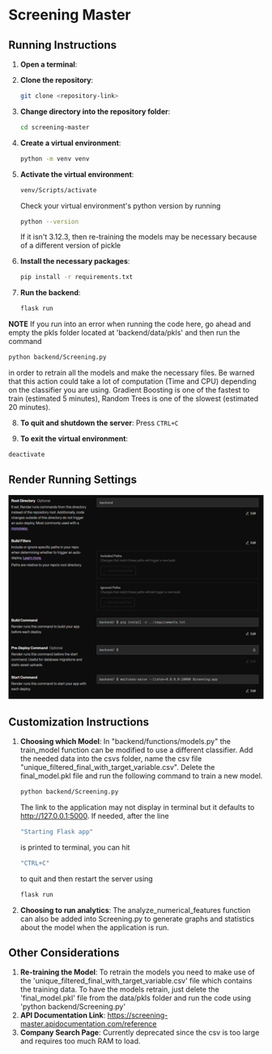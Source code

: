# Screening Master

## Running Instructions

1. **Open a terminal**:

2. **Clone the repository**:

   ```sh
   git clone <repository-link>
   ```

3. **Change directory into the repository folder**:

   ```sh
   cd screening-master
   ```

4. **Create a virtual environment**:

   ```sh
   python -m venv venv
   ```

5. **Activate the virtual environment**:

   ```sh
   venv/Scripts/activate
   ```

   Check your virtual environment's python version by running

   ```sh
   python --version
   ```

   If it isn't 3.12.3, then re-training the models may be necessary because of a different version of pickle

6. **Install the necessary packages**:

   ```sh
   pip install -r requirements.txt
   ```

7. **Run the backend**:

   ```sh
   flask run
   ```

**NOTE** If you run into an error when running the code here,
go ahead and empty the pkls folder located at 'backend/data/pkls'
and then run the command

```sh
python backend/Screening.py
```

in order to retrain all the models and make the necessary files.
Be warned that this action could take a lot of computation (Time and CPU)
depending on the classifier you are using.
Gradient Boosting is one of the fastest to train (estimated 5 minutes),
Random Trees is one of the slowest (estimated 20 minutes).

8. **To quit and shutdown the server**:
   Press `CTRL+C`

9. **To exit the virtual environment**:

```sh
deactivate
```

## Render Running Settings

![Render Running Instructions](Render.png)

## Customization Instructions

1. **Choosing which Model**:
   In "backend/functions/models.py" the train_model function can be modified to use a different classifier.
   Add the needed data into the csvs folder, name the csv file "unique_filtered_final_with_target_variable.csv".
   Delete the final_model.pkl file and run the following command to train a new model.
   ```sh
   python backend/Screening.py
   ```
   The link to the application may not display in terminal but it defaults to http://127.0.0.1:5000.
   If needed, after the line
   ```sh
   "Starting Flask app"
   ```
   is printed to terminal, you can hit
   ```sh
   "CTRL+C"
   ```
   to quit and then restart the server using
   ```sh
   flask run
   ```
2. **Choosing to run analytics**:
   The analyze_numerical_features function can also be added into Screening.py to generate graphs and statistics about the model when the application is run.

## Other Considerations

1. **Re-training the Model**:
   To retrain the models you need to make use of the 'unique_filtered_final_with_target_variable.csv' file which contains the training data.
   To have the models retrain, just delete the 'final_model.pkl' file from the data/pkls folder and run the code using 'python backend/Screening.py'
2. **API Documentation Link**:
   https://screening-master.apidocumentation.com/reference
3. **Company Search Page**:
   Currently deprecated since the csv is too large and requires too much RAM to load.
